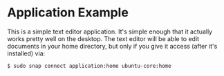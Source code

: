 # Application Example

This is a simple text editor application. It's simple enough that it actually
works pretty well on the desktop. The text editor will be able to edit
documents in your home directory, but only if you give it access (after it's
installed) via:

    $ sudo snap connect application:home ubuntu-core:home
